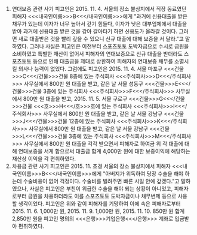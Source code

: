 1. 연대보증 관련 사기
피고인은 2015. 11. 4. 서울의 장소 불상지에서 직장 동료였던 피해자 <<<내국인이름>>>B<<</내국인이름>>>에게 "과거에 신용대출을 받은 채무가 있는데 이자가 너무 높아서 갚기 힘들다, 이자가 낮은 대부업체에서 대출을 받아 과거에 신용대출 받은 것을 갚아 갈아타기 하면 신용도가 올라갈 것이다. 그러면 새로 대출받은 것을 빨리 갚을 수 있으니 신규 대출에 대해 보증을 서 달라."고 말하였다. 그러나 사실은 피고인은 이전부터 스포츠토토 도박자금으로 수시로 금원을 소비하였고 특별한 재산이 없어서 피해자의 연대보증으로 신규 대출을 받더라도 스포츠토토 등으로 인해 대출금을 제대로 상환하여 피해자의 연대보증 채무를 소멸시킬 의사나 능력이 없었다.
그럼에도 피고인은 2015. 11. 4. 서울 마포구 <<<건물>>>C<<</건물>>>건물 8층에 있는 주식회사 <<<주식회사>>>D<<</주식회사>>> 사무실에서 800만 원 대출을 받고, 같은 날 서울 성동구 <<<건물>>>E<<</건물>>>건물 3층에 있는 주식회사 <<<주식회사>>>F<<</주식회사>>> 사무실에서 800만 원 대출을 받고, 2015. 11. 5. 서울 구로구 <<<건물>>>G<<</건물>>>건물 <<<호>>>H<<</호>>>호에 있는 주식회사 <<<주식회사>>>I<<</주식회사>>> 사무실에서 800만 원 대출을 받고, 같은 날 서울 강남구 <<<건물>>>J<<</건물>>>건물 12층에 있는 주식회사 <<<주식회사>>>K<<</주식회사>>> 사무실에서 800만 원 대출을 받고, 같은 날 서울 강남구 <<<건물>>>L<<</건물>>>건물 3층에 있는 주식회사 <<<주식회사>>>M<<</주식회사>>> 사무실에서 800만 원 대출을 각각 받으면서 피해자로 하여금 위 각 대출에 대해 연대보증을 서게 함으로써 대출금 합계 4,000만 원에 대한 보증이익에 해당하는 재산상 이익을 각 편취하였다.
2. 차용금 관련 사기
피고인은 2015. 11. 초경 서울의 장소 불상지에서 피해자 <<<내국인이름>>>B<<</내국인이름>>>에게 "아버지가 위독하여 당장 수술을 해야 하는데 수술비용이 없어 걱정이다. 수술비를 빌려주면 빠른 시일 안에 갚겠다."고 말하였으나, 사실은 피고인은 부친이 위급한 수술을 해야 되는 상황이 아니었고, 피해자로부터 금원을 차용하더라도 이를 스포츠토토 도박자금이나 채무변제 등으로 사용할 생각이었다.
피고인은 위와 같이 피해자를 기망하여 이에 속은 피해자로부터 2015. 11. 6. 1,000만 원, 2015. 11. 9. 1,000만 원, 2015. 11. 10. 850만 원 합계 2,850만 원을 피고인 명의의 <<<은행>>>기업은행<<</은행>>> 계좌로 입금받아 편취하였다.